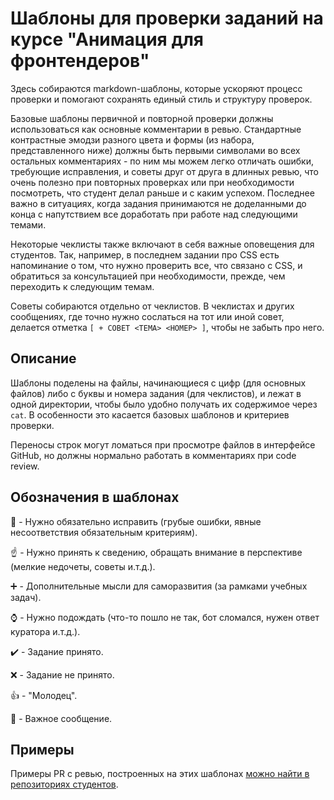 # Шаблоны для проверки заданий на курсе "Анимация для фронтендеров"

Здесь собираются markdown-шаблоны, которые ускоряют процесс проверки и помогают сохранять единый стиль и структуру проверок.

Базовые шаблоны первичной и повторной проверки должны использоваться как основные комментарии в ревью. Стандартные контрастные эмодзи разного цвета и формы (из набора, представленного ниже) должны быть первыми символами во всех остальных комментариях - по ним мы можем легко отличать ошибки, требующие исправления, и советы друг от друга в длинных ревью, что очень полезно при повторных проверках или при необходимости посмотреть, что студент делал раньше и с каким успехом. Последнее важно в ситуациях, когда задания принимаются не доделанными до конца с напутствием все доработать при работе над следующими темами.

Некоторые чеклисты также включают в себя важные оповещения для студентов. Так, например, в последнем задании про CSS есть напоминание о том, что нужно проверить все, что связано с CSS, и обратиться за консультацией при необходимости, прежде, чем переходить к следующим темам.

Советы собираются отдельно от чеклистов. В чеклистах и других сообщениях, где точно нужно сослаться на тот или иной совет, делается отметка `[ + СОВЕТ <ТЕМА> <НОМЕР> ]`, чтобы не забыть про него.


## Описание

Шаблоны поделены на файлы, начинающиеся с цифр (для основных файлов) либо с буквы и номера задания (для чеклистов), и лежат в одной директории, чтобы было удобно получать их содержимое через `cat`. В особенности это касается базовых шаблонов и критериев проверки.

Переносы строк могут ломаться при просмотре файлов в интерфейсе GitHub, но должны нормально работать в комментариях при code review.


## Обозначения в шаблонах

:red_circle: - Нужно обязательно исправить (грубые ошибки, явные несоответствия обязательным критериям).

:point_up: - Нужно принять к сведению, обращать внимание в перспективе (мелкие недочеты, советы и.т.д.).

:heavy_plus_sign: - Дополнительные мысли для саморазвития (за рамками учебных задач).

:watch: - Нужно подождать (что-то пошло не так, бот сломался, нужен ответ куратора и.т.д.).

:heavy_check_mark: - Задание принято.

:x: - Задание не принято.

:+1: - "Молодец".

:large_blue_diamond: - Важное сообщение.


## Примеры

Примеры PR с ревью, построенных на этих шаблонах [можно найти в репозиториях студентов](https://github.com/search?q=org:htmlacademy-animation+commenter:sfi0zy).

